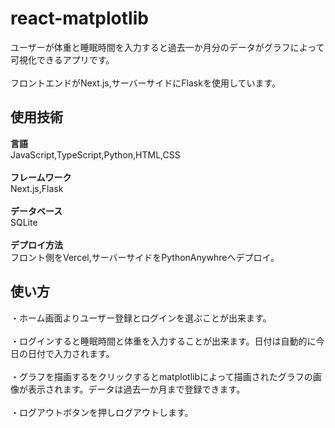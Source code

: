 # react-matplotlib
ユーザーが体重と睡眠時間を入力すると過去一か月分のデータがグラフによって可視化できるアプリです。<br><br>
フロントエンドがNext.js,サーバーサイドにFlaskを使用しています。
## 使用技術
**言語**<br>
JavaScript,TypeScript,Python,HTML,CSS<br><br>
**フレームワーク**<br>
Next.js,Flask<br><br>
**データベース**<br>
SQLite<br><br>
**デプロイ方法**<br>
フロント側をVercel,サーバーサイドをPythonAnywhreへデプロイ。<br>
## 使い方
・ホーム画面よりユーザー登録とログインを選ぶことが出来ます。<br><br>
・ログインすると睡眠時間と体重を入力することが出来ます。日付は自動的に今日の日付で入力されます。<br><br>
・グラフを描画するをクリックするとmatplotlibによって描画されたグラフの画像が表示されます。データは過去一か月まで登録できます。<br><br>
・ログアウトボタンを押しログアウトします。


